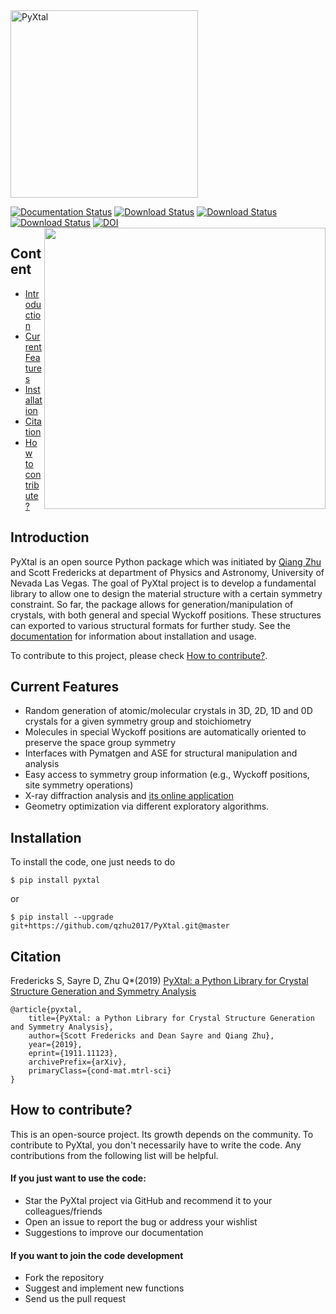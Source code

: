 <img src="https://raw.githubusercontent.com/qzhu2017/PyXtal/master/images/512px_type1.png" alt="PyXtal" width="300"/>

[![Documentation Status](https://readthedocs.org/projects/pyxtal/badge/?version=latest)](https://pyxtal.readthedocs.io/en/latest/?badge=latest)
[![Download Status](https://img.shields.io/pypi/dm/pyxtal)](https://pypi.org/project/pyxtal/)
[![Download Status](https://img.shields.io/pypi/pyversions/pyxtal)](https://pypi.org/project/pyxtal/)
[![Download Status](https://img.shields.io/pypi/v/pyxtal)](https://pypi.org/project/pyxtal/)
[![DOI](https://zenodo.org/badge/128165891.svg)](https://zenodo.org/badge/latestdoi/128165891)
<img align="right" width="450" src="https://github.com/qzhu2017/PyXtal/blob/master/images/water.gif">


## Content

* [Introduction](#introduction)
* [Current Features](#current-features)
* [Installation](#installation)
* [Citation](#citation)
* [How to contribute?](#how-to-contribute)



## Introduction
PyXtal is an open source Python package which was initiated by [Qiang Zhu](http://www.physics.unlv.edu/~qzhu/index.html) and Scott Fredericks at department of Physics and Astronomy, University of Nevada Las Vegas. The goal of PyXtal project is to develop a fundamental library to allow one to design the material structure with a certain symmetry constraint. So far, the package allows for generation/manipulation of crystals, with both general and special Wyckoff positions. These structures can exported to various structural formats for further study. See the [documentation](https://pyxtal.readthedocs.io/en/latest/) for information about installation and usage.

To contribute to this project, please check [How to contribute?](#how-to-contribute).

## Current Features
* Random generation of atomic/molecular crystals in 3D, 2D, 1D and 0D crystals for a given symmetry group and stoichiometry
* Molecules in special Wyckoff positions are automatically oriented to preserve the space group symmetry
* Interfaces with Pymatgen and ASE for structural manipulation and analysis
* Easy access to symmetry group information (e.g., Wyckoff positions, site symmetry operations)
* X-ray diffraction analysis and [its online application](https://vxrd.physics.unlv.edu)
* Geometry optimization via different exploratory algorithms.


## Installation
To install the code, one just needs to do
```
$ pip install pyxtal
```
or 
```
$ pip install --upgrade git+https://github.com/qzhu2017/PyXtal.git@master
```

## Citation

Fredericks S, Sayre D, Zhu Q*(2019)
[PyXtal: a Python Library for Crystal Structure Generation and Symmetry Analysis](https://arxiv.org/pdf/1911.11123.pdf)
```
@article{pyxtal,
    title={PyXtal: a Python Library for Crystal Structure Generation and Symmetry Analysis},
    author={Scott Fredericks and Dean Sayre and Qiang Zhu},
    year={2019},
    eprint={1911.11123},
    archivePrefix={arXiv},
    primaryClass={cond-mat.mtrl-sci}
}
```

## How to contribute? 

This is an open-source project. Its growth depends on the community. To contribute to PyXtal, you don't necessarily have to write the code. Any contributions from the following list will be helpful.

#### If you just want to use the code:
- Star the PyXtal project via GitHub and recommend it to your colleagues/friends
- Open an issue to report the bug or address your wishlist
- Suggestions to improve our documentation

#### If you want to join the code development
- Fork the repository
- Suggest and implement new functions
- Send us the pull request


